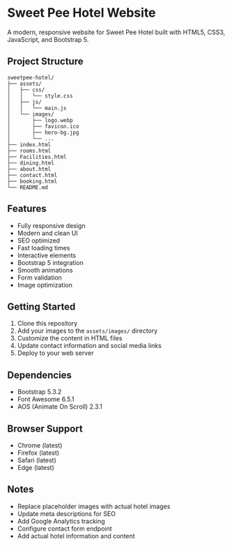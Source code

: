 # Sweet Pee Hotel Website

A modern, responsive website for Sweet Pee Hotel built with HTML5, CSS3, JavaScript, and Bootstrap 5.

## Project Structure

```
sweetpee-hotel/
├── assets/
│   ├── css/
│   │   └── style.css
│   ├── js/
│   │   └── main.js
│   └── images/
│       ├── logo.webp
│       ├── favicon.ico
│       ├── hero-bg.jpg
│       └── ...
├── index.html
├── rooms.html
├── Facilities.html
├── dining.html
├── about.html
├── contact.html
├── booking.html
└── README.md
```

## Features

- Fully responsive design
- Modern and clean UI
- SEO optimized
- Fast loading times
- Interactive elements
- Bootstrap 5 integration
- Smooth animations
- Form validation
- Image optimization

## Getting Started

1. Clone this repository
2. Add your images to the `assets/images/` directory
3. Customize the content in HTML files
4. Update contact information and social media links
5. Deploy to your web server

## Dependencies

- Bootstrap 5.3.2
- Font Awesome 6.5.1
- AOS (Animate On Scroll) 2.3.1

## Browser Support

- Chrome (latest)
- Firefox (latest)
- Safari (latest)
- Edge (latest)

## Notes

- Replace placeholder images with actual hotel images
- Update meta descriptions for SEO
- Add Google Analytics tracking
- Configure contact form endpoint
- Add actual hotel information and content
